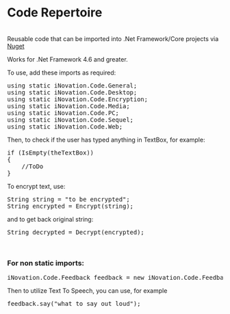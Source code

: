 # Code Repertoire

<br>
Reusable code that can be imported into .Net Framework/Core projects via <a href="https://www.nuget.org/packages/inovationware.code/#versions-body-tab" target="_blank">Nuget</a>

<p>Works for .Net Framework 4.6 and greater.</p>

<p>To use, add these imports as required:</p>

<pre>using static iNovation.Code.General;
using static iNovation.Code.Desktop;
using static iNovation.Code.Encryption;
using static iNovation.Code.Media;
using static iNovation.Code.PC;
using static iNovation.Code.Sequel;
using static iNovation.Code.Web;</pre>

<p>Then, to check if the user has typed anything in TextBox, for example:</p>

<pre>if (IsEmpty(theTextBox))
{
    //ToDo
}</pre>

<p>To encrypt text, use:</p>

<pre>String string = "to be encrypted";
String encrypted = Encrypt(string);</pre>

<p>and to get back original string:</p>

<pre>String decrypted = Decrypt(encrypted);</pre>
<br>

<h3>For non static imports:</h3>

<pre>
iNovation.Code.Feedback feedback = new iNovation.Code.Feedback();
</pre>

<p>Then to utilize Text To Speech, you can use, for example</p>

<pre>feedback.say("what to say out loud");</pre>


<!--
<br>
<h3>Dependency:</h3>

For Feedback to work, you may need to include System.Speech version 4.0.0.0 in the same directory as the exe of the app.-->
